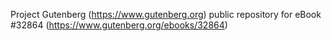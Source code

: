 Project Gutenberg (https://www.gutenberg.org) public repository for eBook #32864 (https://www.gutenberg.org/ebooks/32864)
